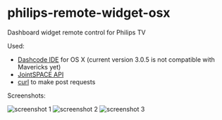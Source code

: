 philips-remote-widget-osx
=========================

Dashboard widget remote control for Philips TV

Used:
  +  [Dashcode IDE](https://developer.apple.com/downloads/index.action?name=dashcode) for OS X (current version 3.0.5 is not compatible with Mavericks yet)
  +  [JointSPACE API](http://jointspace.sourceforge.net/)
  +  [curl](https://developer.apple.com/library/mac/documentation/Darwin/Reference/ManPages/man1/curl.1.html) to make post requests

Screenshots:

  ![screenshot 1](https://www.dropbox.com/sh/puomtwsxio26hvy/BJcSu0fo3W/philips-remote-widget-osx.png "Screenshot 1") 
  ![screenshot 2](https://www.dropbox.com/sh/puomtwsxio26hvy/2lyukZJaqq/philips-remote-widget-osx1.png] "Screenshot 2")
  ![screenshot 3](https://www.dropbox.com/sh/puomtwsxio26hvy/DrniJlEp0X/philips-remote-widget-osx2.png "Screenshot 3")
